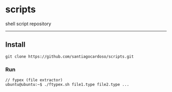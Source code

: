 # scripts
shell script repository

---
## Install
```
git clone https://github.com/santiagocardoso/scripts.git
```
### Run
```
// fypex (file extractor)
ubuntu@ubuntu:~$ ./ftypex.sh file1.type file2.type ...
```
